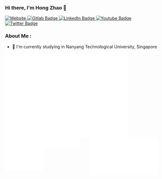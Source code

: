 ### Hi there, I'm Hong Zhao 👋

<div id="badges">
  <a href="https://agentzhao.me/">
    <img alt="Website" src="https://img.shields.io/website?label=agentzhao.me&style=for-the-badge&url=https%3A%2F%2Fagentzhao.me">
  </a>
  <a href="https://gitlab.com/agentzhao">
    <img src="https://img.shields.io/badge/Gitlab-orange?style=for-the-badge&logo=gitlab&logocolor=white" alt="Gitlab Badge">
  </a>
  <a href="https://www.linkedin.com/in/hong-zhao-tan-50a846137/">
    <img src="https://img.shields.io/badge/LinkedIn-blue?style=for-the-badge&logo=linkedin&logoColor=white" alt="LinkedIn Badge"/>
  </a>
  <a href="https://www.youtube.com/channel/UCJyYT2kcQYZ1ALCHpVh7wTw">
    <img src="https://img.shields.io/badge/YouTube-red?style=for-the-badge&logo=youtube&logoColor=white" alt="Youtube Badge"/>
  </a>
  <a href="https://twitter.com/agentzhao">
    <img src="https://img.shields.io/badge/Twitter-blue?style=for-the-badge&logo=twitter&logoColor=white" alt="Twitter Badge"/>
  </a>
</div>

### About Me :

- :school: I'm currently studying in Nanyang Technological University, Singapore

<!-- - 🔭 I’m currently working on ...
- 🌱 I’m currently learning
- 👯 I’m looking to collaborate on ...
- 🤔 I’m looking for help with ...
- 💬 Ask me about ...
- 📫 How to reach me: ...
- 😄 Pronouns: ...
- ⚡ Fun fact: ...
-->

<div>
  <img src="https://github.com/agentzhao/agentzhao/blob/main/metrics.isocalendar.svg" alt="Isocalendar" width="80%" align="center">
</div>

<div style="display: flex; justify-content: space-between; align-items: flex-start;">
  <div width="45%" align="left">
    <img src="https://github.com/agentzhao/agentzhao/blob/main/metrics.habits.svg" alt="Habits" width="45%" align="left">
    <img src="https://github.com/agentzhao/agentzhao/blob/main/metrics.plugin.topics.icons.svg" alt="Topics Icons" width="45%" align="left">
  </div>
  <img src="https://github.com/agentzhao/agentzhao/blob/main/metrics.music.svg" alt="Music" width="45%" align="right">
</div>
